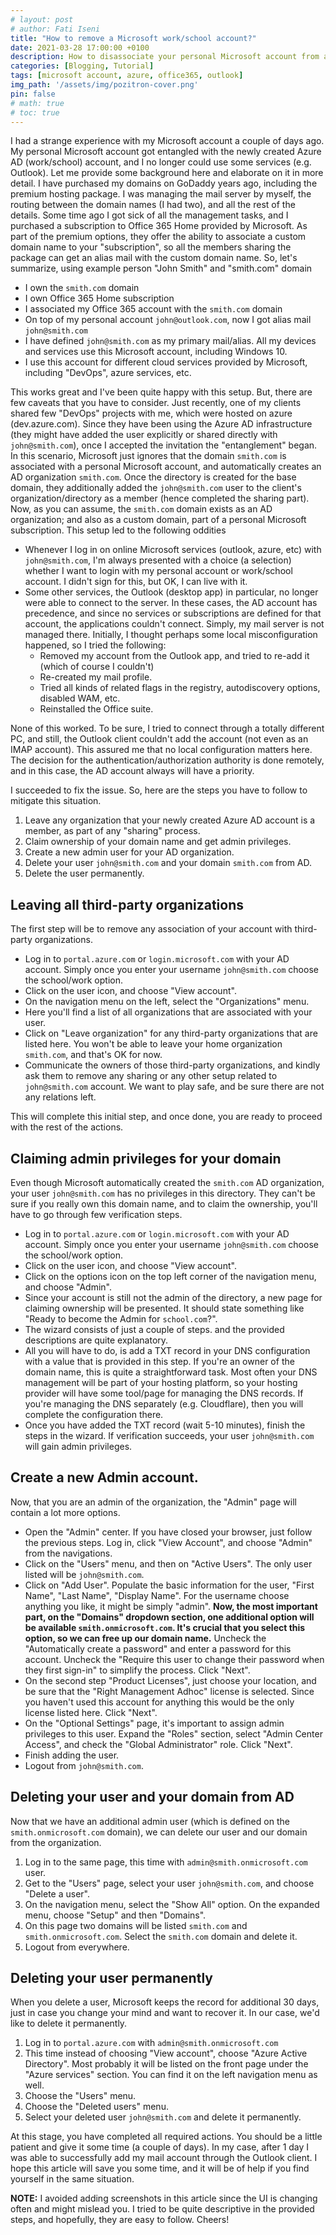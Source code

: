 ```yaml
---
# layout: post
# author: Fati Iseni
title: "How to remove a Microsoft work/school account?"
date: 2021-03-28 17:00:00 +0100
description: How to disassociate your personal Microsoft account from a work/school (Azure AD) account!
categories: [Blogging, Tutorial]
tags: [microsoft account, azure, office365, outlook]
img_path: '/assets/img/pozitron-cover.png'
pin: false
# math: true
# toc: true
---
```

I had a strange experience with my Microsoft account a couple of days ago. My personal Microsoft account got entangled with the newly created Azure AD (work/school) account, and I no longer could use some services (e.g. Outlook). Let me provide some background here and elaborate on it in more detail. I have purchased my domains on GoDaddy years ago, including the premium hosting package. I was managing the mail server by myself, the routing between the domain names (I had two), and all the rest of the details. Some time ago I got sick of all the management tasks, and I purchased a subscription to Office 365 Home provided by Microsoft. As part of the premium options, they offer the ability to associate a custom domain name to your "subscription", so all the members sharing the package can get an alias mail with the custom domain name. So, let's summarize, using example person "John Smith" and "smith.com" domain
- I own the `smith.com` domain
- I own Office 365 Home subscription
- I associated my Office 365 account with the `smith.com` domain
- On top of my personal account `john@outlook.com`, now I got alias mail `john@smith.com`
- I have defined `john@smith.com` as my primary mail/alias. All my devices and services use this Microsoft account, including Windows 10.
- I use this account for different cloud services provided by Microsoft, including "DevOps", azure services, etc.

This works great and I've been quite happy with this setup. But, there are few caveats that you have to consider. Just recently, one of my clients shared few "DevOps" projects with me, which were hosted on azure (dev.azure.com). Since they have been using the Azure AD infrastructure (they might have added the user explicitly or shared directly with `john@smith.com`), once I accepted the invitation the "entanglement" began. In this scenario, Microsoft just ignores that the domain `smith.com` is associated with a personal Microsoft account, and automatically creates an AD organization `smith.com`. Once the directory is created for the base domain, they additionally added the `john@smith.com` user to the client's organization/directory as a member (hence completed the sharing part). Now, as you can assume, the `smith.com` domain exists as an AD organization; and also as a custom domain, part of a personal Microsoft subscription. This setup led to the following oddities
- Whenever I log in on online Microsoft services (outlook, azure, etc) with `john@smith.com`, I'm always presented with a choice (a selection) whether I want to login with my personal account or work/school account. I didn't sign for this, but OK, I can live with it.
- Some other services, the Outlook (desktop app) in particular, no longer were able to connect to the server. In these cases, the AD account has precedence, and since no services or subscriptions are defined for that account, the applications couldn't connect. Simply, my mail server is not managed there. Initially, I thought perhaps some local misconfiguration happened, so I tried the following:
    - Removed my account from the Outlook app, and tried to re-add it (which of course I couldn't)
    - Re-created my mail profile.
    - Tried all kinds of related flags in the registry, autodiscovery options, disabled WAM, etc.
    - Reinstalled the Office suite.

None of this worked. To be sure, I tried to connect through a totally different PC, and still, the Outlook client couldn't add the account (not even as an IMAP account). This assured me that no local configuration matters here. The decision for the authentication/authorization authority is done remotely, and in this case, the AD account always will have a priority.

I succeeded to fix the issue. So, here are the steps you have to follow to mitigate this situation.
1. Leave any organization that your newly created Azure AD account is a member, as part of any "sharing" process.
2. Claim ownership of your domain name and get admin privileges.
3. Create a new admin user for your AD organization.
4. Delete your user `john@smith.com` and your domain `smith.com` from AD.
5. Delete the user permanently.

## Leaving all third-party organizations

The first step will be to remove any association of your account with third-party organizations.

- Log in to `portal.azure.com` or `login.microsoft.com` with your AD account. Simply once you enter your username `john@smith.com` choose the school/work option.
- Click on the user icon, and choose "View account".
- On the navigation menu on the left, select the "Organizations" menu.
- Here you'll find a list of all organizations that are associated with your user.
- Click on "Leave organization" for any third-party organizations that are listed here. You won't be able to leave your home organization `smith.com`, and that's OK for now.
- Communicate the owners of those third-party organizations, and kindly ask them to remove any sharing or any other setup related to `john@smith.com` account. We want to play safe, and be sure there are not any relations left.

This will complete this initial step, and once done, you are ready to proceed with the rest of the actions.

## Claiming admin privileges for your domain

Even though Microsoft automatically created the `smith.com` AD organization, your user `john@smith.com` has no privileges in this directory. They can't be sure if you really own this domain name, and to claim the ownership, you'll have to go through few verification steps.
- Log in to `portal.azure.com` or `login.microsoft.com` with your AD account. Simply once you enter your username `john@smith.com` choose the school/work option.
- Click on the user icon, and choose "View account".
- Click on the options icon on the top left corner of the navigation menu, and choose "Admin".
- Since your account is still not the admin of the directory, a new page for claiming ownership will be presented. It should state something like "Ready to become the Admin for `school.com`?".
- The wizard consists of just a couple of steps. and the provided descriptions are quite explanatory.
- All you will have to do, is add a TXT record in your DNS configuration with a value that is provided in this step. If you're an owner of the domain name, this is quite a straightforward task. Most often your DNS management will be part of your hosting platform, so your hosting provider will have some tool/page for managing the DNS records. If you're managing the DNS separately (e.g. Cloudflare), then you will complete the configuration there.
- Once you have added the TXT record (wait 5-10 minutes), finish the steps in the wizard. If verification succeeds, your user `john@smith.com` will gain admin privileges.

## Create a new Admin account.

Now, that you are an admin of the organization, the "Admin" page will contain a lot more options.

- Open the "Admin" center. If you have closed your browser, just follow the previous steps. Log in, click "View Account", and choose "Admin" from the navigations.
- Click on the "Users" menu, and then on "Active Users". The only user listed will be `john@smith.com`.
- Click on "Add User". Populate the basic information for the user, "First Name", "Last Name", "Display Name". For the username choose anything you like, it might be simply "admin". <strong>Now, the most important part, on the "Domains" dropdown section, one additional option will be available `smith.onmicrosoft.com`. It's crucial that you select this option, so we can free up our domain name.</strong> Uncheck the "Automatically create a password" and enter a password for this account. Uncheck the "Require this user to change their password when they first sign-in" to simplify the process. Click "Next".
- On the second step "Product Licenses", just choose your location, and be sure that the "Right Management Adhoc" license is selected. Since you haven't used this account for anything this would be the only license listed here. Click "Next".
- On the "Optional Settings" page, it's important to assign admin privileges to this user. Expand the "Roles" section, select "Admin Center Access", and check the "Global Administrator" role. Click "Next".
- Finish adding the user.
- Logout from `john@smith.com`.

## Deleting your user and your domain from AD

Now that we have an additional admin user (which is defined on the `smith.onmicrosoft.com` domain), we can delete our user and our domain from the organization.

1. Log in to the same page, this time with `admin@smith.onmicrosoft.com` user.
2. Get to the "Users" page, select your user `john@smith.com`, and choose "Delete a user".
3. On the navigation menu, select the "Show All" option. On the expanded menu, choose "Setup" and then "Domains".
4. On this page two domains will be listed `smith.com` and `smith.onmicrosoft.com`. Select the `smith.com` domain and delete it.
5. Logout from everywhere.

## Deleting your user permanently

When you delete a user, Microsoft keeps the record for additional 30 days, just in case you change your mind and want to recover it. In our case, we'd like to delete it permanently.

1. Log in to `portal.azure.com` with `admin@smith.onmicrosoft.com`
2. This time instead of choosing "View account", choose "Azure Active Directory". Most probably it will be listed on the front page under the "Azure services" section. You can find it on the left navigation menu as well.
3. Choose the "Users" menu.
4. Choose the "Deleted users" menu.
5. Select your deleted user `john@smith.com` and delete it permanently.

At this stage, you have completed all required actions. You should be a little patient and give it some time (a couple of days). In my case, after 1 day I was able to successfully add my mail account through the Outlook client. I hope this article will save you some time, and it will be of help if you find yourself in the same situation.

<strong>NOTE:</strong> I avoided adding screenshots in this article since the UI is changing often and might mislead you. I tried to be quite descriptive in the provided steps, and hopefully, they are easy to follow. Cheers!
